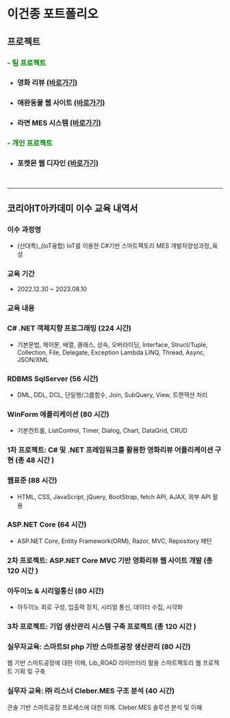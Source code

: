 # 이건종 포트폴리오
## 프로젝트

### <span style="color: Green">- 팀 프로젝트</span>

- ### **영화 리뷰** [(바로가기)](https://github.com/leegeonjong/WinfromFirstProject)
- ### **애완동물 웹 사이트** [(바로가기)]([https://github.com/nikerun23/gradeprocess/tree/master/gradeprocess](https://github.com/leegeonjong/WebDogCat))
- ### **라면 MES 시스템** [(바로가기)]([https://github.com/nikerun23/gradeprocess/tree/master/gradeprocess](https://github.com/leegeonjong/MESProject_Winform))

### <span style="color: Green">- 개인 프로젝트</sapn>
- ### **포켓몬 웹 디자인** [(바로가기)](https://github.com/nikerun23/gradeprocess/tree/master/gradeprocess)
  
<br>

---


## 코리아IT아카데미 이수 교육 내역서


### 이수 과정명
- (산대특)_(IoT융합) IoT를 이용한 C#기반 스마트팩토리 MES 개발자양성과정_육성
### 교육 기간
- 2022.12.30 ~ 2023.08.10
### 교육 내용
### **C# .NET 객체지향 프로그래밍 (224 시간)**<br>
- 기본문법, 제어문, 배열, 클래스, 상속, 오버라이딩, Interface, Struct/Tuple, Collection, File, Delegate, Exception Lambda LINQ, Thread, Async, JSON/XML

### **RDBMS SqlServer (56 시간)**<br>
 - DML, DDL, DCL, 단일행/그룹함수, Join, SubQuery, View, 트랜잭션 처리

### **WinForm 애플리케이션 (80 시간)**<br>
- 기본컨트롤, ListControl, Timer, Dialog, Chart, DataGrid, CRUD

### **1차 프로젝트: C# 및 .NET 프레임워크를 활용한 영화리뷰 어플리케이션 구현 (총 48 시간 )**

### **웹표준 (88 시간)**<br>
- HTML, CSS, JavaScript, jQuery, BootStrap, fetch API, AJAX, 외부 API 활용

### **ASP.NET Core (64 시간)**<br>
- ASP.NET Core, Entity Framework(ORM), Razor, MVC, Repository 패턴

### **2차 프로젝트: ASP.NET Core MVC 기반 영화리뷰 웹 사이트 개발 (총 120 시간 )**<br>
 
### **아두이노 & 시리얼통신 (80 시간)**<br>
- 아두이노 회로 구성, 입출력 장치, 시리얼 통신, 데이터 수집, 시각화

### **3차 프로젝트: 기업 생산관리 시스템 구축 프로젝트 (총 120 시간 )**<br>

###  **실무자교육: 스마트SI php 기반 스마트공장 생산관리  (80 시간)**<br>
웹 기반 스마트공장에 대한 이해, Lib_ROAD 라이브러리 활용 스마트팩토리 웹 프로젝트 기획 및 구축

### **실무자 교육: ㈜ 리스너  Cleber.MES 구조 분석  (40 시간)**<br>
콘솔 기반 스마트공장 프로세스에 대한 이해. Cleber.MES 솔루션 분석 및 이해

